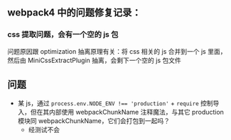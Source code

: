 ## webpack4 中的问题修复记录：

### css 提取问题，会有一个空的 js 包

问题原因跟 optimization 抽离原理有关：将 css 相关的 js 合并到一个 js 里面，然后由 MiniCssExtractPlugin 抽离，会剩下一个空的 js 包文件

## 问题

- 某 js，通过 `process.env.NODE_ENV !== 'production'` + `require` 控制导入，但在其内部使用 webpackChunkName 注释魔法，与其它 production 模块同 webpackChunkName，它们会打包到一起吗？
  - 经测试不会
